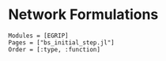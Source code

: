 # Network Formulations

```@autodocs
Modules = [EGRIP]
Pages = ["bs_initial_step.jl"]
Order = [:type, :function]
```
